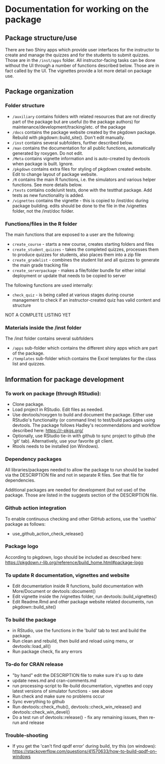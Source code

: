 # Documentation for working on the package


## Package structure/use 

There are two Shiny apps which provide user interfaces for the instructor to create and manage the quizzes and for the students to submit quizzes. Those are in the `/inst/apps` folder. All instructor-facing tasks can be done without the UI through a number of functions described below. Those are in fact called by the UI. The vignettes provide a lot more detail on package use.


## Package organization


### Folder structure

* `/auxiliary` contains folders with related resources that are not directly part of the package but are useful (to the package authors) for maintenance/development/tracking/etc. of the package
* `/docs` contains the package website created by the pkgdown package. Rebuild with pkgdown::build_site(). Don't edit manually.
* `/inst` contains several subfolders, further described below. 
* `/man` contains the documentation for all public functions, automatically generated by roxygen. Do not edit.
* `/Meta` contains vignette information and is auto-created by devtools when package is built. Ignore.
* `/pkgdown` contains extra files for styling of pkgdown created website. Edit to change layout of package website.
* `/R` contains the main R functions, i.e. the simulators and various helper functions. See more details below.
* `/tests` contains code/unit tests, done with the testthat package. Add tests as new functionality is added.
* `/vignettes` contains the vignette - this is copied to /inst/doc during package building. edits should be done to the file in the /vignettes folder, not the /inst/doc folder.


### Functions/files in the R folder

The main functions that are exposed to a user are the following:
* `create_course` - starts a new course, creates starting folders and files
* `create_student_quizzes` - takes the completed quizzes, processes them to produce quizzes for students, also places them into a zip file
* `create_gradelist` - combines the student list and all quizzes to generate the main grade tracking file
* `create_serverpackage` - makes a file/folder bundle for either initial deployment or update that needs to be copied to server 



The following functions are used internally:
* `check_quiz` - is being called at various stages during course management to check if an instructor-created quiz has valid content and structure


NOT A COMPLETE LISTING YET


### Materials inside the /inst folder
The /inst folder contains several subfolders 

* `/apps` sub-folder which contains the different shiny apps which are part of the package.
* `/templates` sub-folder which contains the Excel templates for the class list and quizzes.




## Information for package development

### To work on package (through RStudio): 
* Clone package.
* Load project in RStudio. Edit files as needed.
* Use devtools/roxygen to build and document the package. Either use RStudio's functionality (or command line) to test/build packages using devtools. The package follows Hadley's recommendations and workflow described here: https://r-pkgs.org/ 
* Optionally, use RStudio tie-in with github to sync project to github (the 'git' tab). Alternatively, use your favorite git client.
* Rtools needs to be installed (on Windows).

### Dependency packages 
All libraries/packages needed to allow the package to run should be loaded via the DESCRIPTION file and not in separate R files. See that file for dependencies.

Additional packages are needed for development (but not use) of the package. Those are listed in the suggests section of the DESCRIPTION file. 

### Github action integration
To enable continuous checking and other GitHub actions, use the 'usethis' package as follows:
* use_github_action_check_release()


### Package logo
According to pkgdown, logo should be included as described here:
https://pkgdown.r-lib.org/reference/build_home.html#package-logo


### To update R documentation, vignettes and website
* Edit documentation inside R functions, build documentation with More/Document or devtools::document()
* Edit vignette inside the /vignettes folder, run devtools::build_vignettes()
* Edit Readme.Rmd and other package website related documents, run pkgdown::build_site()


### To build the package
* in RStudio, use the functions in the 'build' tab to test and build the package.
* Run clean and rebuild, then build and reload using menu, or devtools::load_all()
* Run package check, fix any errors 


### To-do for CRAN release  
* "by hand" edit the DESCRIPTION file to make sure it's up to date
* update news.md and cran-comments.md
* run processing-script to Re-build documentation, vignettes and copy latest versions of simulator functions - see above
* Run check and make sure no problems occur
* Sync everything to github
* Run devtools::check_rhub(), devtools::check_win_release() and devtools::check_win_devel()
* Do a test run of devtools::release() - fix any remaining issues, then re-run and release

### Trouble-shooting
* If you get the 'can't find qpdf error' during build, try this (on windows): https://stackoverflow.com/questions/41570633/how-to-build-qpdf-on-windows
